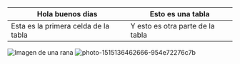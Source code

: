 | Hola buenos dias                     | Esto es una tabla                |
|--------------------------------------|----------------------------------|
|Esta es la primera celda de la tabla  | Y esto es otra parte de la tabla |


![Imagen de una rana](/github-light/assets/images/frog100x100.jpg)
![photo-1515136462666-954e72276c7b](https://github.com/user-attachments/assets/81dffac9-f1ed-4176-b6d0-0c75b6099c79)
